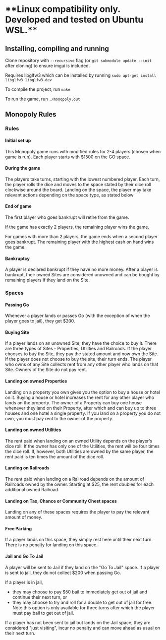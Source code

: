 # \*\*Linux compatibility only. Developed and tested on Ubuntu WSL.\*\*
## Installing, compiling and running
Clone repository with `--recursive` flag (or `git submodule update --init` after cloning) to ensure imgui is included.

Requires libglfw3 which can be installed by running `sudo apt-get install libglfw3 libglfw3-dev`

To compile the project, run `make`

To run the game, run `./monopoly.out`

## Monopoly Rules
### Rules
#### Initial set up
This Monopoly game runs with modified rules for 2-4 players (chosen when game is run). 
Each player starts with $1500 on the GO space.

#### During the game
The players take turns, starting with the lowest numbered player.
Each turn, the player rolls the dice and moves to the space stated by their dice roll clockwise around the board.
Landing on the space, the player may take relevant actions depending on the space type, as stated below

#### End of game
The first player who goes bankrupt will retire from the game. 

If the game has exactly 2 players, the remaining player wins the game.

For games with more than 2 players, the game ends when a second player goes bankrupt. The remaining player with the highest cash on hand wins the game.

#### Bankruptcy
A player is declared bankrupt if they have no more money. After a player is bankrupt, their owned Sites are considered unowned and can be bought by remaining players if they land on the Site.

### Spaces
#### Passing Go
Whenever a player lands or passes Go (with the exception of when the player goes to jail), they get $200.

#### Buying Site
If a player lands on an unowned Site, they have the choice to buy it. There are three types of Sites - Properties, Utilities and Railroads. If the player chooses to buy the Site, they pay the stated amount and now own the Site. If the player does not choose to buy the site, their turn ends. The player who owns of any Site collects rent from any other player who lands on that Site. Owners of the Site do not pay rent.

#### Landing on owned Properties
Landing on a property you own gives you the option to buy a house or hotel on it. Buying a house or hotel increases the rent for any other player who lands on the property. The owner of a Property can buy one house whenever they land on their Property, after which  and can buy up to three houses and one hotel a single property. If you land on a property you do not own, you must pay rent to the owner of the property.

#### Landing on owned Utilities
The rent paid when landing on an owned Utility depends on the player's dice roll. If the owner has only one of the Utilities, the rent will be four times the dice roll. If, however, both Utilities are owned by the same player, the rent paid is ten times the amount of the dice roll.

#### Landing on Railroads
The rent paid when landing on a Railroad depends on the amount of Railroads owned by the owner. Starting at $25, the rent doubles for each additional owned Railroad.

#### Landing on Tax, Chance or Community Chest spaces
Landing on any of these spaces requires the player to pay the relevant amount of money.

#### Free Parking
If a player lands on this space, they simply rest here until their next turn. There is no penalty for landing on  this space.

#### Jail and Go To Jail
A player will be sent to Jail if they land on the "Go To Jail" space. If a player is sent to jail, they do not collect $200 when passing Go.

If a player is in jail, 
- they may choose to pay $50 bail to immediately get out of jail and continue their next turn, or
- they may choose to try and roll for a double to get out of jail for free. Note this option is only available for three turns after which the player must pay bail to get out of jail.

If a player has not been sent to jail but lands on the Jail space, they are considered "just visiting", incur no penalty and can move ahead as usual on their next turn.
